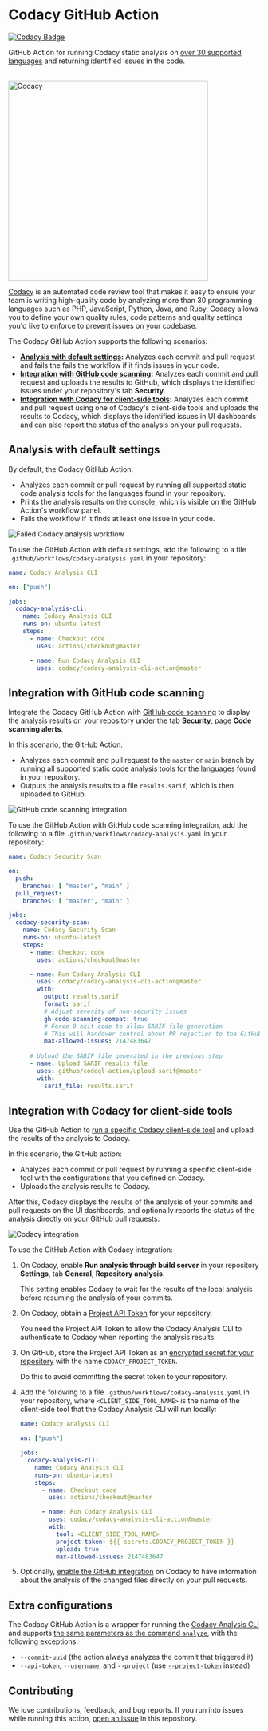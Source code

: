 # Codacy GitHub Action

[![Codacy Badge](https://app.codacy.com/project/badge/Grade/946b78614f154f81b1c9c0514fd9f35c)](https://www.codacy.com/gh/codacy/codacy-analysis-cli-action/dashboard?utm_source=github.com&amp;utm_medium=referral&amp;utm_content=codacy/codacy-analysis-cli-action&amp;utm_campaign=Badge_Grade)

GitHub Action for running Codacy static analysis on [over 30 supported languages](https://docs.codacy.com/getting-started/supported-languages-and-tools/) and returning identified issues in the code.

<br/>
<a href="https://www.codacy.com" target="_blank"><img src="images/codacy-logo.svg" alt="Codacy" width="400"/></a>
<br/>

[Codacy](https://www.codacy.com/) is an automated code review tool that makes it easy to ensure your team is writing high-quality code by analyzing more than 30 programming languages such as PHP, JavaScript, Python, Java, and Ruby. Codacy allows you to define your own quality rules, code patterns and quality settings you'd like to enforce to prevent issues on your codebase.

The Codacy GitHub Action supports the following scenarios:

-   **[Analysis with default settings](#analysis-with-default-settings):** Analyzes each commit and pull request and fails the fails the workflow if it finds issues in your code.
-   **[Integration with GitHub code scanning](#integration-with-github-code-scanning):** Analyzes each commit and pull request and uploads the results to GitHub, which displays the identified issues under your repository's tab **Security**.
-   **[Integration with Codacy for client-side tools](#integration-with-codacy-for-client-side-tools):** Analyzes each commit and pull request using one of Codacy's client-side tools and uploads the results to Codacy, which displays the identified issues in UI dashboards and can also report the status of the analysis on your pull requests.

## Analysis with default settings

By default, the Codacy GitHub Action:

-   Analyzes each commit or pull request by running all supported static code analysis tools for the languages found in your repository.
-   Prints the analysis results on the console, which is visible on the GitHub Action's workflow panel.  
-   Fails the workflow if it finds at least one issue in your code.

![Failed Codacy analysis workflow](images/failed-workflow.png)

To use the GitHub Action with default settings, add the following to a file `.github/workflows/codacy-analysis.yaml` in your repository:

```yaml
name: Codacy Analysis CLI

on: ["push"]

jobs:
  codacy-analysis-cli:
    name: Codacy Analysis CLI
    runs-on: ubuntu-latest
    steps:
      - name: Checkout code
        uses: actions/checkout@master

      - name: Run Codacy Analysis CLI
        uses: codacy/codacy-analysis-cli-action@master
```

## Integration with GitHub code scanning

Integrate the Codacy GitHub Action with [GitHub code scanning](https://docs.github.com/github/finding-security-vulnerabilities-and-errors-in-your-code/about-code-scanning) to display the analysis results on your repository under the tab **Security**, page **Code scanning alerts**.

In this scenario, the GitHub Action:

-   Analyzes each commit and pull request to the `master` or `main` branch by running all supported static code analysis tools for the languages found in your repository.
-   Outputs the analysis results to a file `results.sarif`, which is then uploaded to GitHub.

![GitHub code scanning integration](images/github-code-scanning.png)

To use the GitHub Action with GitHub code scanning integration, add the following to a file `.github/workflows/codacy-analysis.yaml` in your repository:

```yaml
name: Codacy Security Scan

on:
  push:
    branches: [ "master", "main" ]
  pull_request:
    branches: [ "master", "main" ]

jobs:
  codacy-security-scan:
    name: Codacy Security Scan
    runs-on: ubuntu-latest
    steps:
      - name: Checkout code
        uses: actions/checkout@master

      - name: Run Codacy Analysis CLI
        uses: codacy/codacy-analysis-cli-action@master
        with:
          output: results.sarif
          format: sarif
          # Adjust severity of non-security issues
          gh-code-scanning-compat: true
          # Force 0 exit code to allow SARIF file generation
          # This will handover control about PR rejection to the GitHub side
          max-allowed-issues: 2147483647
      
      # Upload the SARIF file generated in the previous step
      - name: Upload SARIF results file
        uses: github/codeql-action/upload-sarif@master
        with:
          sarif_file: results.sarif
```

## Integration with Codacy for client-side tools

Use the GitHub Action to [run a specific Codacy client-side tool](https://docs.codacy.com/related-tools/local-analysis/client-side-tools/) and upload the results of the analysis to Codacy.

In this scenario, the GitHub action:

-   Analyzes each commit or pull request by running a specific client-side tool with the configurations that you defined on Codacy.
-   Uploads the analysis results to Codacy.

After this, Codacy displays the results of the analysis of your commits and pull requests on the UI dashboards, and optionally reports the status of the analysis directly on your GitHub pull requests.

![Codacy integration](images/codacy-analysis-integration.png)

To use the GitHub Action with Codacy integration:

1.  On Codacy, enable **Run analysis through build server** in your repository **Settings**, tab **General**, **Repository analysis**.

    This setting enables Codacy to wait for the results of the local analysis before resuming the analysis of your commits.

2.  On Codacy, obtain a [Project API Token](https://docs.codacy.com/repositories-configure/integrations/project-api/) for your repository.

    You need the Project API Token to allow the Codacy Analysis CLI to authenticate to Codacy when reporting the analysis results.

3.  On GitHub, store the Project API Token as an [encrypted secret for your repository](https://docs.github.com/actions/reference/encrypted-secrets#creating-encrypted-secrets-for-a-repository) with the name `CODACY_PROJECT_TOKEN`.

    Do this to avoid committing the secret token to your repository.

4.  Add the following to a file `.github/workflows/codacy-analysis.yaml` in your repository, where `<CLIENT_SIDE_TOOL_NAME>` is the name of the client-side tool that the Codacy Analysis CLI will run locally:

    ```yaml
    name: Codacy Analysis CLI

    on: ["push"]

    jobs:
      codacy-analysis-cli:
        name: Codacy Analysis CLI
        runs-on: ubuntu-latest
        steps:
          - name: Checkout code
            uses: actions/checkout@master

          - name: Run Codacy Analysis CLI
            uses: codacy/codacy-analysis-cli-action@master
            with:
              tool: <CLIENT_SIDE_TOOL_NAME>
              project-token: ${{ secrets.CODACY_PROJECT_TOKEN }}
              upload: true
              max-allowed-issues: 2147483647
    ```

5.  Optionally, [enable the GitHub integration](https://docs.codacy.com/repositories-configure/integrations/github-integration/) on Codacy to have information about the analysis of the changed files directly on your pull requests.

## Extra configurations

The Codacy GitHub Action is a wrapper for running the [Codacy Analysis CLI](https://github.com/codacy/codacy-analysis-cli) and supports [the same parameters as the command `analyze`](https://github.com/codacy/codacy-analysis-cli#commands-and-configuration), with the following exceptions:

- `--commit-uuid` (the action always analyzes the commit that triggered it)
- `--api-token`, `--username`, and `--project` (use [`--project-token`](https://github.com/codacy/codacy-analysis-cli#project-token) instead)

## Contributing

We love contributions, feedback, and bug reports.
If you run into issues while running this action,
[open an issue](https://github.com/codacy/codacy-analysis-cli-action/issues) in this repository.
